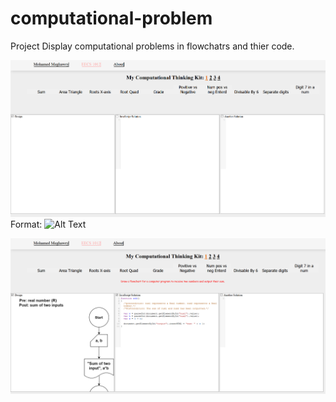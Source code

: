 # computational-problem
Project Display computational problems in flowchatrs and thier code.

![Example](/images/websit_page_2.png)
Format: ![Alt Text](url)

![Example](/images/websit_page_2_click.png)
